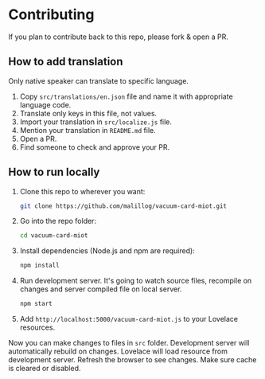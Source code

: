 # Contributing

If you plan to contribute back to this repo, please fork & open a PR.

## How to add translation

Only native speaker can translate to specific language.

1. Copy `src/translations/en.json` file and name it with appropriate language code.
2. Translate only keys in this file, not values.
3. Import your translation in `src/localize.js` file.
4. Mention your translation in `README.md` file.
5. Open a PR.
6. Find someone to check and approve your PR.

## How to run locally

1. Clone this repo to wherever you want:
   ```sh
   git clone https://github.com/malillog/vacuum-card-miot.git
   ```
2. Go into the repo folder:
   ```sh
   cd vacuum-card-miot
   ```
3. Install dependencies (Node.js and npm are required):
   ```sh
   npm install
   ```
4. Run development server. It's going to watch source files, recompile on changes and server compiled file on local server.
   ```sh
   npm start
   ```
5. Add `http://localhost:5000/vacuum-card-miot.js` to your Lovelace resources.

Now you can make changes to files in `src` folder. Development server will automatically rebuild on changes. Lovelace will load resource from development server. Refresh the browser to see changes. Make sure cache is cleared or disabled.
